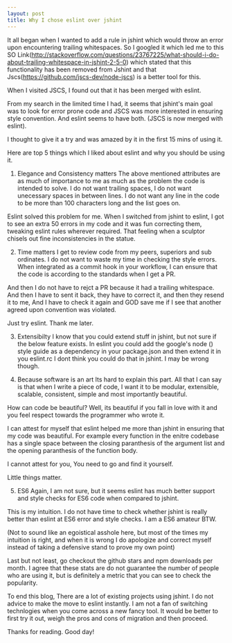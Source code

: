 ```yaml
---
layout: post
title: Why I chose eslint over jshint
---
```


It all began when I wanted to add a rule in jshint which would throw an error upon encountering trailing whitespaces.
So I googled it which led me to this SO Link(http://stackoverflow.com/questions/23767225/what-should-i-do-about-trailing-whitespace-in-jshint-2-5-0) which stated that this functionality has been removed from Jshint and that Jscs(https://github.com/jscs-dev/node-jscs) is a better tool for this.

When I visited JSCS, I found out that it has been merged with eslint.

From my search in the limited time I had, it seems that jshint's main goal was to look for error prone code and JSCS was more interested in ensuring style convention.
And eslint seems to have both. (JSCS is now merged with eslint).

I thought to give it a try and was amazed by it in the first 15 mins of using it.

Here are top 5 things which I liked about eslint and why you should be using it.

1. Elegance and Consistency matters
The above mentioned attributes are as much of importance to me as much as the problem the code is intended to solve.
I do not want trailing spaces, I do not want unecessary spaces in between lines. I do not want any line in the code to be more than 100 characters long and the list goes on.

Eslint solved this problem for me. When I switched from jshint to eslint, I got to see an extra 50 errors in my code and it was fun correcting them, tweaking eslint rules wherever required. That feeling when a sculptor chisels out fine inconsistencies in the statue.

2. Time matters
I get to review code from my peers, superiors and sub ordinates. I do not want to waste my time in checking the style errors. When integrated as a commit hook in your workflow, I can ensure that the code is according to the standards when I get a PR.

And then I do not have to rejct a PR because it had a trailing whitespace. And then I have to sent it back, they have to correct it, and then they resend it to me, And I have to check it again and GOD save me if I see that another agreed upon convention was violated.

Just try eslint. Thank me later.

3. Extensibilty
I know that you could extend stuff in jshint, but not sure if the below feature exists.
In eslint you could add the google's node () style guide as a dependency in your package.json
and then extend it in you eslint.rc I dont think you could do that in jshint. I may be wrong though.

4. Because software is an art
Its hard to explain this part. All that I can say is that when I write a piece of code, I want it to be modular, extensible, scalable, consistent, simple and most importantly beautiful.

How can code be beautiful? Well, its beautiful if you fall in love with it and you feel respect towards the programmer who wrote it.

I can attest for myself that eslint helped me more than jshint in ensuring that my code was beautiful.
For example every function in the enitre codebase has a single space between the closing paranthesis of the argument list and the opening paranthesis of the function body.

I cannot attest for you, You need to go and find it yourself.

Little things matter.

5. ES6
Again, I am not sure, but it seems eslint has much better support and style checks for ES6 code when compared to jshint.

This is my intuition. I do not have time to check whether jshint is really better than eslint at ES6 error and style checks. I am a ES6 amateur BTW.

(Not to sound like an egoistical asshole here, but most of the times my intuition is right, and when it is wrong I do apologize and correct myself instead of taking a defensive stand to prove my own point)

Last but not least, go checkout the github stars and npm downloads per month.
I agree that these stats are do not guarantee the number of people who are using it, but is definitely a metric that you can see to check the popularity.

To end this blog,
There are a lot of existing projects using jshint. I do not advice to make the move to eslint instantly.
I am not a fan of switching technlogies when you come across a new fancy tool.
It would be better to first try it out, weigh the pros and cons of migration and then proceed.

Thanks for reading. Good day!